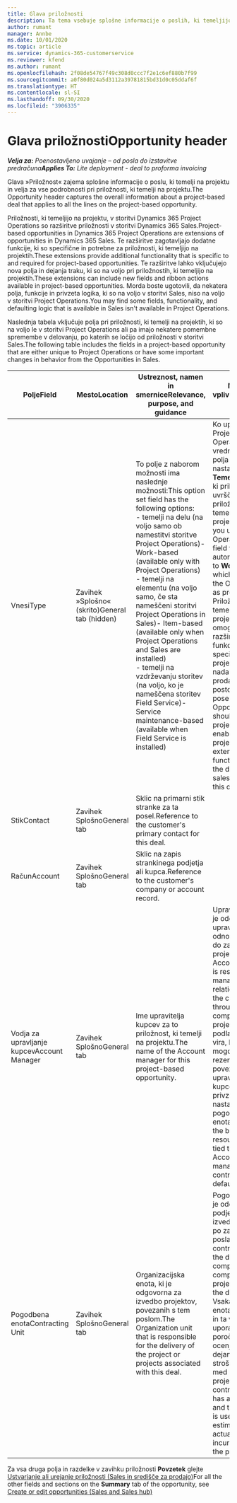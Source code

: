 ```yaml
---
title: Glava priložnosti
description: Ta tema vsebuje splošne informacije o poslih, ki temeljijo na projektih, in podrobnostih priložnosti, ki temeljijo na projektih.
author: rumant
manager: Annbe
ms.date: 10/01/2020
ms.topic: article
ms.service: dynamics-365-customerservice
ms.reviewer: kfend
ms.author: rumant
ms.openlocfilehash: 2f08de54767f49c308d0ccc7f2e1c6ef880b7f99
ms.sourcegitcommit: a0f80d024a5d3112a39781815bd31d0c05ddaf6f
ms.translationtype: HT
ms.contentlocale: sl-SI
ms.lasthandoff: 09/30/2020
ms.locfileid: "3906335"
---
```

# <a name="opportunity-header"></a><span data-ttu-id="21ca3-103">Glava priložnosti</span><span class="sxs-lookup"><span data-stu-id="21ca3-103">Opportunity header</span></span>

<span data-ttu-id="21ca3-104">_**Velja za:** Poenostavljeno uvajanje – od posla do izstavitve predračuna_</span><span class="sxs-lookup"><span data-stu-id="21ca3-104">_**Applies To:** Lite deployment - deal to proforma invoicing_</span></span>

<span data-ttu-id="21ca3-105">Glava »Priložnost« zajema splošne informacije o poslu, ki temelji na projektu in velja za vse podrobnosti pri priložnosti, ki temelji na projektu.</span><span class="sxs-lookup"><span data-stu-id="21ca3-105">The Opportunity header captures the overall information about a project-based deal that applies to all the lines on the project-based opportunity.</span></span>

<span data-ttu-id="21ca3-106">Priložnosti, ki temeljijo na projektu, v storitvi Dynamics 365 Project Operations so razširitve priložnosti v storitvi Dynamics 365 Sales.</span><span class="sxs-lookup"><span data-stu-id="21ca3-106">Project-based opportunities in Dynamics 365 Project Operations are extensions of opportunities in Dynamics 365 Sales.</span></span> <span data-ttu-id="21ca3-107">Te razširitve zagotavljajo dodatne funkcije, ki so specifične in potrebne za priložnosti, ki temeljijo na projektih.</span><span class="sxs-lookup"><span data-stu-id="21ca3-107">These extensions provide additional functionality that is specific to and required for project-based opportunities.</span></span> <span data-ttu-id="21ca3-108">Te razširitve lahko vključujejo nova polja in dejanja traku, ki so na voljo pri priložnostih, ki temeljijo na projektih.</span><span class="sxs-lookup"><span data-stu-id="21ca3-108">These extensions can include new fields and ribbon actions available in project-based opportunities.</span></span> <span data-ttu-id="21ca3-109">Morda boste ugotovili, da nekatera polja, funkcije in privzeta logika, ki so na voljo v storitvi Sales, niso na voljo v storitvi Project Operations.</span><span class="sxs-lookup"><span data-stu-id="21ca3-109">You may find some fields, functionality, and defaulting logic that is available in Sales isn't available in Project Operations.</span></span>

<span data-ttu-id="21ca3-110">Naslednja tabela vključuje polja pri priložnosti, ki temelji na projektih, ki so na voljo le v storitvi Project Operations ali pa imajo nekatere pomembne spremembe v delovanju, po katerih se ločijo od priložnosti v storitvi Sales.</span><span class="sxs-lookup"><span data-stu-id="21ca3-110">The following table includes the fields in a project-based opportunity that are either unique to Project Operations or have some important changes in behavior from the Opportunities in Sales.</span></span>

| <span data-ttu-id="21ca3-111">**Polje**</span><span class="sxs-lookup"><span data-stu-id="21ca3-111">**Field**</span></span> | <span data-ttu-id="21ca3-112">**Mesto**</span><span class="sxs-lookup"><span data-stu-id="21ca3-112">**Location**</span></span> | <span data-ttu-id="21ca3-113">**Ustreznost, namen in smernice**</span><span class="sxs-lookup"><span data-stu-id="21ca3-113">**Relevance, purpose, and guidance**</span></span> | <span data-ttu-id="21ca3-114">**Nadaljnji vpliv**</span><span class="sxs-lookup"><span data-stu-id="21ca3-114">**Downstream impact**</span></span> |
| --- | --- | --- | --- |
| <span data-ttu-id="21ca3-115">Vnesi</span><span class="sxs-lookup"><span data-stu-id="21ca3-115">Type</span></span> | <span data-ttu-id="21ca3-116">Zavihek »Splošno« (skrito)</span><span class="sxs-lookup"><span data-stu-id="21ca3-116">General tab (hidden)</span></span> | <span data-ttu-id="21ca3-117">To polje z naborom možnosti ima naslednje možnosti:</span><span class="sxs-lookup"><span data-stu-id="21ca3-117">This option set field has the following options:</span></span></br><span data-ttu-id="21ca3-118">- temelji na delu (na voljo samo ob namestitvi storitve Project Operations)</span><span class="sxs-lookup"><span data-stu-id="21ca3-118">- Work-based (available only with Project Operations)</span></span></br><span data-ttu-id="21ca3-119">- temelji na elementu (na voljo samo, če sta nameščeni storitvi Project Operations in Sales)</span><span class="sxs-lookup"><span data-stu-id="21ca3-119">- Item-based (available only when Project Operations and Sales are installed)</span></span></br><span data-ttu-id="21ca3-120">- temelji na vzdrževanju storitev (na voljo, ko je nameščena storitev Field Service)</span><span class="sxs-lookup"><span data-stu-id="21ca3-120">- Service maintenance-based (available when Field Service is installed)</span></span> | <span data-ttu-id="21ca3-121">Ko uporabljate Project Operations, je vrednost tega polja samodejno nastavljena na **Temelji na delu**, ki priložnost uvršča med priložnosti, ki temeljijo na projektih.</span><span class="sxs-lookup"><span data-stu-id="21ca3-121">When you use Project Operations, this field value is automatically set to **Work-based** which classifies the Opportunity as project-based.</span></span> <span data-ttu-id="21ca3-122">Priložnost mora temeljiti na projektu, da lahko omogoča vse razširitve in funkcije, specifične za projekt, v nadaljnjem prodajnem postopku za ta posel.</span><span class="sxs-lookup"><span data-stu-id="21ca3-122">An Opportunity should be project-based to enable all project-specific extensions and functionality in the downstream sales process for this deal.</span></span> |
| <span data-ttu-id="21ca3-123">Stik</span><span class="sxs-lookup"><span data-stu-id="21ca3-123">Contact</span></span> | <span data-ttu-id="21ca3-124">Zavihek Splošno</span><span class="sxs-lookup"><span data-stu-id="21ca3-124">General tab</span></span> | <span data-ttu-id="21ca3-125">Sklic na primarni stik stranke za ta posel.</span><span class="sxs-lookup"><span data-stu-id="21ca3-125">Reference to the customer's primary contact for this deal.</span></span> | |
| <span data-ttu-id="21ca3-126">Račun</span><span class="sxs-lookup"><span data-stu-id="21ca3-126">Account</span></span> | <span data-ttu-id="21ca3-127">Zavihek Splošno</span><span class="sxs-lookup"><span data-stu-id="21ca3-127">General tab</span></span> | <span data-ttu-id="21ca3-128">Sklic na zapis strankinega podjetja ali kupca.</span><span class="sxs-lookup"><span data-stu-id="21ca3-128">Reference to the customer's company or account record.</span></span> | |
| <span data-ttu-id="21ca3-129">Vodja za upravljanje kupcev</span><span class="sxs-lookup"><span data-stu-id="21ca3-129">Account Manager</span></span> | <span data-ttu-id="21ca3-130">Zavihek Splošno</span><span class="sxs-lookup"><span data-stu-id="21ca3-130">General tab</span></span> | <span data-ttu-id="21ca3-131">Ime upravitelja kupcev za to priložnost, ki temelji na projektu.</span><span class="sxs-lookup"><span data-stu-id="21ca3-131">The name of the Account manager for this project-based opportunity.</span></span> | <span data-ttu-id="21ca3-132">Upravitelj kupcev je odgovoren za upravljanje odnosa s stranko do zaključka tega projekta.</span><span class="sxs-lookup"><span data-stu-id="21ca3-132">The Account manager is responsible for managing the relationship with the customer through the completion of this project.</span></span> <span data-ttu-id="21ca3-133">Na podlagi zapisa vira, ki ga je mogoče rezervirati in je povezan z upraviteljem kupcev, je privzeto nastavljena pogodbena enota.</span><span class="sxs-lookup"><span data-stu-id="21ca3-133">Based on the bookable resource record tied to the Account manager, the contracting unit is defaulted.</span></span> |
| <span data-ttu-id="21ca3-134">Pogodbena enota</span><span class="sxs-lookup"><span data-stu-id="21ca3-134">Contracting Unit</span></span> | <span data-ttu-id="21ca3-135">Zavihek Splošno</span><span class="sxs-lookup"><span data-stu-id="21ca3-135">General tab</span></span> | <span data-ttu-id="21ca3-136">Organizacijska enota, ki je odgovorna za izvedbo projektov, povezanih s tem poslom.</span><span class="sxs-lookup"><span data-stu-id="21ca3-136">The Organization unit that is responsible for the delivery of the project or projects associated with this deal.</span></span> | <span data-ttu-id="21ca3-137">Pogodbena enota je oddelek podjetja, ki bo izvedel projekte po zaključku posla.</span><span class="sxs-lookup"><span data-stu-id="21ca3-137">The contracting unit is the division of the company that will complete the project(s) after the deal is closed.</span></span> <span data-ttu-id="21ca3-138">Vsaka pogodbena enota ima valuto in ta valuta se uporablja za poročanje o ocenjenih in dejanskih stroških, nastalih med projektom.</span><span class="sxs-lookup"><span data-stu-id="21ca3-138">Every contracting unit has a currency, and this currency is used to report estimated and actual costs incurred during the project.</span></span> |

<span data-ttu-id="21ca3-139">Za vsa druga polja in razdelke v zavihku priložnosti **Povzetek** glejte [Ustvarjanje ali urejanje priložnosti (Sales in središče za prodajo)](https://docs.microsoft.com/dynamics365/sales-enterprise/create-edit-opportunity-sales)</span><span class="sxs-lookup"><span data-stu-id="21ca3-139">For all the other fields and sections on the **Summary** tab of the opportunity, see [Create or edit opportunities (Sales and Sales hub)](https://docs.microsoft.com/dynamics365/sales-enterprise/create-edit-opportunity-sales)</span></span>

